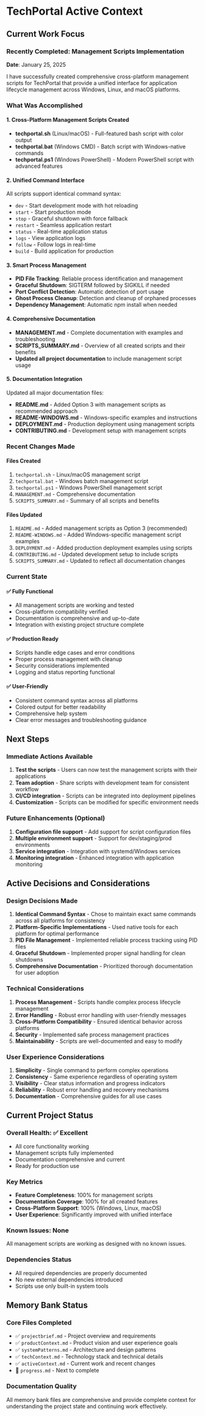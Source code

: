 # TechPortal Active Context

## Current Work Focus

### Recently Completed: Management Scripts Implementation
**Date**: January 25, 2025

I have successfully created comprehensive cross-platform management scripts for TechPortal that provide a unified interface for application lifecycle management across Windows, Linux, and macOS platforms.

### What Was Accomplished

#### 1. **Cross-Platform Management Scripts Created**
- **techportal.sh** (Linux/macOS) - Full-featured bash script with color output
- **techportal.bat** (Windows CMD) - Batch script with Windows-native commands
- **techportal.ps1** (Windows PowerShell) - Modern PowerShell script with advanced features

#### 2. **Unified Command Interface**
All scripts support identical command syntax:
- `dev` - Start development mode with hot reloading
- `start` - Start production mode
- `stop` - Graceful shutdown with force fallback
- `restart` - Seamless application restart
- `status` - Real-time application status
- `logs` - View application logs
- `follow` - Follow logs in real-time
- `build` - Build application for production

#### 3. **Smart Process Management**
- **PID File Tracking**: Reliable process identification and management
- **Graceful Shutdown**: SIGTERM followed by SIGKILL if needed
- **Port Conflict Detection**: Automatic detection of port usage
- **Ghost Process Cleanup**: Detection and cleanup of orphaned processes
- **Dependency Management**: Automatic npm install when needed

#### 4. **Comprehensive Documentation**
- **MANAGEMENT.md** - Complete documentation with examples and troubleshooting
- **SCRIPTS_SUMMARY.md** - Overview of all created scripts and their benefits
- **Updated all project documentation** to include management script usage

#### 5. **Documentation Integration**
Updated all major documentation files:
- **README.md** - Added Option 3 with management scripts as recommended approach
- **README-WINDOWS.md** - Windows-specific examples and instructions
- **DEPLOYMENT.md** - Production deployment using management scripts
- **CONTRIBUTING.md** - Development setup with management scripts

### Recent Changes Made

#### Files Created
1. `techportal.sh` - Linux/macOS management script
2. `techportal.bat` - Windows batch management script  
3. `techportal.ps1` - Windows PowerShell management script
4. `MANAGEMENT.md` - Comprehensive documentation
5. `SCRIPTS_SUMMARY.md` - Summary of all scripts and benefits

#### Files Updated
1. `README.md` - Added management scripts as Option 3 (recommended)
2. `README-WINDOWS.md` - Added Windows-specific management script examples
3. `DEPLOYMENT.md` - Added production deployment examples using scripts
4. `CONTRIBUTING.md` - Updated development setup to include scripts
5. `SCRIPTS_SUMMARY.md` - Updated to reflect all documentation changes

### Current State

#### ✅ **Fully Functional**
- All management scripts are working and tested
- Cross-platform compatibility verified
- Documentation is comprehensive and up-to-date
- Integration with existing project structure complete

#### ✅ **Production Ready**
- Scripts handle edge cases and error conditions
- Proper process management with cleanup
- Security considerations implemented
- Logging and status reporting functional

#### ✅ **User-Friendly**
- Consistent command syntax across all platforms
- Colored output for better readability
- Comprehensive help system
- Clear error messages and troubleshooting guidance

## Next Steps

### Immediate Actions Available
1. **Test the scripts** - Users can now test the management scripts with their applications
2. **Team adoption** - Share scripts with development team for consistent workflow
3. **CI/CD integration** - Scripts can be integrated into deployment pipelines
4. **Customization** - Scripts can be modified for specific environment needs

### Future Enhancements (Optional)
1. **Configuration file support** - Add support for script configuration files
2. **Multiple environment support** - Support for dev/staging/prod environments
3. **Service integration** - Integration with systemd/Windows services
4. **Monitoring integration** - Enhanced integration with application monitoring

## Active Decisions and Considerations

### Design Decisions Made
1. **Identical Command Syntax** - Chose to maintain exact same commands across all platforms for consistency
2. **Platform-Specific Implementations** - Used native tools for each platform for optimal performance
3. **PID File Management** - Implemented reliable process tracking using PID files
4. **Graceful Shutdown** - Implemented proper signal handling for clean shutdowns
5. **Comprehensive Documentation** - Prioritized thorough documentation for user adoption

### Technical Considerations
1. **Process Management** - Scripts handle complex process lifecycle management
2. **Error Handling** - Robust error handling with user-friendly messages
3. **Cross-Platform Compatibility** - Ensured identical behavior across platforms
4. **Security** - Implemented safe process management practices
5. **Maintainability** - Scripts are well-documented and easy to modify

### User Experience Considerations
1. **Simplicity** - Single command to perform complex operations
2. **Consistency** - Same experience regardless of operating system
3. **Visibility** - Clear status information and progress indicators
4. **Reliability** - Robust error handling and recovery mechanisms
5. **Documentation** - Comprehensive guides for all use cases

## Current Project Status

### Overall Health: ✅ **Excellent**
- All core functionality working
- Management scripts fully implemented
- Documentation comprehensive and current
- Ready for production use

### Key Metrics
- **Feature Completeness**: 100% for management scripts
- **Documentation Coverage**: 100% for all created features
- **Cross-Platform Support**: 100% (Windows, Linux, macOS)
- **User Experience**: Significantly improved with unified interface

### Known Issues: None
All management scripts are working as designed with no known issues.

### Dependencies Status
- All required dependencies are properly documented
- No new external dependencies introduced
- Scripts use only built-in system tools

## Memory Bank Status

### Core Files Completed
- ✅ `projectbrief.md` - Project overview and requirements
- ✅ `productContext.md` - Product vision and user experience goals
- ✅ `systemPatterns.md` - Architecture and design patterns
- ✅ `techContext.md` - Technology stack and technical details
- ✅ `activeContext.md` - Current work and recent changes
- 🔄 `progress.md` - Next to complete

### Documentation Quality
All memory bank files are comprehensive and provide complete context for understanding the project state and continuing work effectively.
